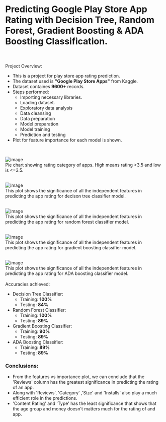 <h1>Predicting Google Play Store App Rating with Decision Tree, Random Forest, Gradient Boosting & ADA Boosting Classification.</h1>
<br><br>
Project Overview:<br>
<ul>
  <li>This is a project for play store app rating prediction.</li>
  <li>The dataset used is <b>"Google Play Store Apps"</b> from Kaggle.</li>
  <li>Dataset containes <b>9600+</b> records.</li>
  <li>Steps performed:
    <ul>
      <li>Importing necessary libraries.</li>
      <li>Loading dataset.</li>
      <li>Exploratory data analysis</li>
      <li>Data cleansing</li>
      <li>Data preparation</li>
      <li>Model preparation</li>
      <li>Model training</li>
      <li>Prediction and testing</li>
    </ul></li>
  <li>Plot for feature importance for each model is shown.</li>
</ul>
    <br>
    
![image](https://user-images.githubusercontent.com/72664379/185337802-fa503489-ec3d-49e2-81cb-bcb5f8dee962.png)
<br>
Pie chart showing rating category of apps. High means rating >3.5 and low is <=3.5.<br><br>

![image](https://user-images.githubusercontent.com/72664379/185341526-56668404-8731-42fe-ab75-6b794ca6581d.png)
<br>
This plot shows the significance of all the independent features in predicting the app rating for decison tree classifier model. <br><br>

![image](https://user-images.githubusercontent.com/72664379/185339685-015a45dd-75aa-45a3-88e3-037a064d0327.png)
<br>
This plot shows the significance of all the independent features in predicting the app rating for random forest classifier model. <br><br>

![image](https://user-images.githubusercontent.com/72664379/185339943-ab684b1b-1da2-4d1a-bb47-590cee50c8ed.png)
<br>
This plot shows the significance of all the independent features in predicting the app rating for gradient boosting classifier model. <br><br>

![image](https://user-images.githubusercontent.com/72664379/185340283-9fd49a28-2082-4d82-9aec-6ee2d634a9f4.png)
<br>
This plot shows the significance of all the independent features in predicting the app rating for ADA boosting classifier model. <br>
<br>
Accuracies achieved:
<ul>
  <li>Decision Tree Classifier:
    <ul>
      <li>Training: <b>100%</b></li>
      <li>Testing: <b>84%</b></li>
    </ul>
  </li>
  <li>Random Forest Classifier:
    <ul>
      <li>Training: <b>100%</b></li>
      <li>Testing: <b>89%</b></li>
    </ul> 
  </li>
  <li>Gradient Boosting Classifier:
    <ul>
      <li>Training: <b>90%</b></li>
      <li>Testing: <b>89%</b></li>
    </ul>
  </li>
  <li>ADA Boosting Classifier:
    <ul>
      <li>Training: <b>89%</b></li>
      <li>Testing: <b>89%</b></li>
    </ul>
  </li>
</ul>

<h3>Conclusions:</h3>
<ul>
<li>From the features vs importance plot, we can conclude that the 'Reviews' column has the greatest significance in predicting the rating of an app.</li>
<li>Along with 'Reviews', 'Category' ,'Size' and 'Installs' also play a much efficient role in the predictions.</li>
<li>'Content Rating' and 'Type' has the least significance that shows that the age group and money doesn't matters much for the rating of and app.</li>
</ul>
